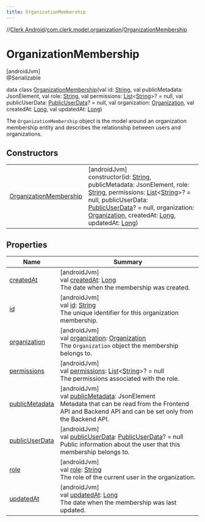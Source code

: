```yaml
---
title: OrganizationMembership
---
```

//[Clerk Android](../../../index.html)/[com.clerk.model.organization](../index.html)/[OrganizationMembership](index.html)



# OrganizationMembership



[androidJvm]\
@Serializable



data class [OrganizationMembership](index.html)(val id: [String](https://kotlinlang.org/api/latest/jvm/stdlib/kotlin-stdlib/kotlin/-string/index.html), val publicMetadata: JsonElement, val role: [String](https://kotlinlang.org/api/latest/jvm/stdlib/kotlin-stdlib/kotlin/-string/index.html), val permissions: [List](https://kotlinlang.org/api/latest/jvm/stdlib/kotlin-stdlib/kotlin.collections/-list/index.html)&lt;[String](https://kotlinlang.org/api/latest/jvm/stdlib/kotlin-stdlib/kotlin/-string/index.html)&gt;? = null, val publicUserData: [PublicUserData](../../com.clerk.model.userdata/-public-user-data/index.html)? = null, val organization: [Organization](../-organization/index.html), val createdAt: [Long](https://kotlinlang.org/api/latest/jvm/stdlib/kotlin-stdlib/kotlin/-long/index.html), val updatedAt: [Long](https://kotlinlang.org/api/latest/jvm/stdlib/kotlin-stdlib/kotlin/-long/index.html))

The `OrganizationMembership` object is the model around an organization membership entity and describes the relationship between users and organizations.



## Constructors


| | |
|---|---|
| [OrganizationMembership](-organization-membership.html) | [androidJvm]<br>constructor(id: [String](https://kotlinlang.org/api/latest/jvm/stdlib/kotlin-stdlib/kotlin/-string/index.html), publicMetadata: JsonElement, role: [String](https://kotlinlang.org/api/latest/jvm/stdlib/kotlin-stdlib/kotlin/-string/index.html), permissions: [List](https://kotlinlang.org/api/latest/jvm/stdlib/kotlin-stdlib/kotlin.collections/-list/index.html)&lt;[String](https://kotlinlang.org/api/latest/jvm/stdlib/kotlin-stdlib/kotlin/-string/index.html)&gt;? = null, publicUserData: [PublicUserData](../../com.clerk.model.userdata/-public-user-data/index.html)? = null, organization: [Organization](../-organization/index.html), createdAt: [Long](https://kotlinlang.org/api/latest/jvm/stdlib/kotlin-stdlib/kotlin/-long/index.html), updatedAt: [Long](https://kotlinlang.org/api/latest/jvm/stdlib/kotlin-stdlib/kotlin/-long/index.html)) |


## Properties


| Name | Summary |
|---|---|
| [createdAt](created-at.html) | [androidJvm]<br>val [createdAt](created-at.html): [Long](https://kotlinlang.org/api/latest/jvm/stdlib/kotlin-stdlib/kotlin/-long/index.html)<br>The date when the membership was created. |
| [id](id.html) | [androidJvm]<br>val [id](id.html): [String](https://kotlinlang.org/api/latest/jvm/stdlib/kotlin-stdlib/kotlin/-string/index.html)<br>The unique identifier for this organization membership. |
| [organization](organization.html) | [androidJvm]<br>val [organization](organization.html): [Organization](../-organization/index.html)<br>The `Organization` object the membership belongs to. |
| [permissions](permissions.html) | [androidJvm]<br>val [permissions](permissions.html): [List](https://kotlinlang.org/api/latest/jvm/stdlib/kotlin-stdlib/kotlin.collections/-list/index.html)&lt;[String](https://kotlinlang.org/api/latest/jvm/stdlib/kotlin-stdlib/kotlin/-string/index.html)&gt;? = null<br>The permissions associated with the role. |
| [publicMetadata](public-metadata.html) | [androidJvm]<br>val [publicMetadata](public-metadata.html): JsonElement<br>Metadata that can be read from the Frontend API and Backend API and can be set only from the Backend API. |
| [publicUserData](public-user-data.html) | [androidJvm]<br>val [publicUserData](public-user-data.html): [PublicUserData](../../com.clerk.model.userdata/-public-user-data/index.html)? = null<br>Public information about the user that this membership belongs to. |
| [role](role.html) | [androidJvm]<br>val [role](role.html): [String](https://kotlinlang.org/api/latest/jvm/stdlib/kotlin-stdlib/kotlin/-string/index.html)<br>The role of the current user in the organization. |
| [updatedAt](updated-at.html) | [androidJvm]<br>val [updatedAt](updated-at.html): [Long](https://kotlinlang.org/api/latest/jvm/stdlib/kotlin-stdlib/kotlin/-long/index.html)<br>The date when the membership was last updated. |

